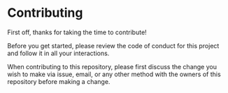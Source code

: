 # Contributing

First off, thanks for taking the time to contribute!

Before you get started, please review the code of conduct for this project and follow it in all your interactions.

When contributing to this repository, please first discuss the change you wish to make via issue,
email, or any other method with the owners of this repository before making a change. 